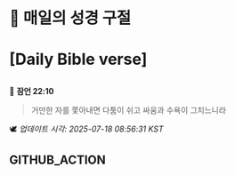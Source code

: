 # 🙏 매일의 성경 구절
# [Daily Bible verse]
##
<!-- START_BIBLE_VERSE -->
📖 **잠언 22:10**
> 거만한 자를 쫓아내면 다툼이 쉬고 싸움과 수욕이 그치느니라

🕊️ _업데이트 시각: 2025-07-18 08:56:31 KST_
  <!-- END_BIBLE_VERSE -->
## GITHUB_ACTION
